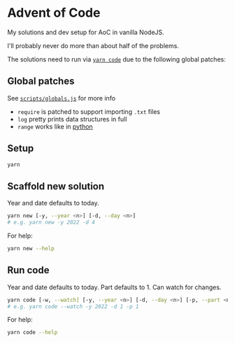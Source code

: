 # Advent of Code

My solutions and dev setup for AoC in vanilla NodeJS.

I'll probably never do more than about half of the problems.

The solutions need to run via [`yarn code`](#run-code) due to the following global patches:

## Global patches

See [`scripts/globals.js`](https://github.com/smartinio/aoc/blob/main/scripts/globals.js) for more info

- `require` is patched to support importing `.txt` files
- `log` pretty prints data structures in full
- `range` works like in [python](https://www.w3schools.com/python/ref_func_range.asp)

## Setup

```bash
yarn
```

## Scaffold new solution

Year and date defaults to today.

```bash
yarn new [-y, --year <n>] [-d, --day <n>]
# e.g. yarn new -y 2022 -d 4
```

For help:

```bash
yarn new --help
```

## Run code

Year and date defaults to today.
Part defaults to 1. Can watch for changes.

```bash
yarn code [-w, --watch] [-y, --year <n>] [-d, --day <n>] [-p, --part <n>]
# e.g. yarn code --watch -y 2022 -d 1 -p 1
```

For help:

```bash
yarn code --help
```
